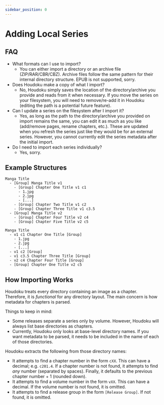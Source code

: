 ```yaml
---
sidebar_position: 0
---
```


# Adding Local Series

## FAQ

* What formats can I use to import?
  * You can either import a directory or an archive file (ZIP/RAR/CBR/CBZ). Archive files follow the same pattern for their internal directory structure. EPUB is not supported, sorry.
* Does Houdoku make a copy of what I import?
  * No, Houdoku simply saves the location of the directory/archive you provide and reads from it when necessary. If you move the series on your filesystem, you will need to remove/re-add it in Houdoku (editing the path is a potential future feature).
* Can I update a series on the filesystem after I import it?
  * Yes, as long as the path to the directory/archive you provided on import remains the same, you can edit it as much as you like (add/remove pages, rename chapters, etc.). These are updated when you refresh the series just like they would be for an external series. However, you cannot currently edit the series metadata after the initial import.
* Do I need to import each series individually?
  * Yes, sorry.

## Example Structures

```
Manga Title
  - [Group] Manga Title v1
    - [Group] Chapter One Title v1 c1
      - 1.jpg
      - 2.jpg
      - [...]
    - [Group] Chapter Two Title v1 c2
    - [Group] Chapter Three Title v1 c3.5
  - [Group] Manga Title v2
    - [Group] Chapter Four Title v2 c4
    - [Group] Chapter Five Title v2 c5
```

```
Manga Title
  - v1 c1 Chapter One Title [Group]
    - 1.jpg
    - 2.jpg
    - [...]
  - v1 c2 [Group]
  - v1 c3.5 Chapter Three Title [Group]
  - v2 c4 Chapter Four Title [Group]
  - [Group] Chapter One Title v2 c5
```

## How Importing Works

Houdoku treats every directory containing an image as a chapter. Therefore, it is _functional_ for any directory layout. The main concern is how metadata for chapters is parsed.

Things to keep in mind:

- Some releases separate a series only by volume. However, Houdoku will always list base directories as chapters.
- Currently, Houdoku only looks at base-level directory names. If you want metadata to be parsed, it needs to be included in the name of each of those directories.

Houdoku extracts the following from those directory names:

- It attempts to find a chapter number in the form `cXX`. This can have a decimal; e.g. `c201.4`. If a chapter number is not found, it attempts to find _any_ number (separated by spaces). Finally, it defaults to the previous chapter number + 1 (rounded down).
- It attempts to find a volume number in the form `vXX`. This can have a decimal. If the volume number is not found, it is omitted.
- It attempts to find a release group in the form `[Release Group]`. If not found, it is omitted.
